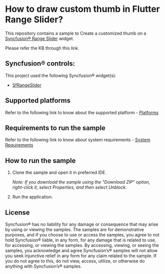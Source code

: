 # How to draw custom thumb in Flutter Range Slider?
This repository contains a sample to Create a customized thumb on a [Syncfusion® Range Slider](https://help.syncfusion.com/flutter/range-slider/getting-started) widget.

Please refer the KB through this link.

## Syncfusion® controls:

This project used the following Syncfusion® widget(s):
* [SfRangeSlider](https://help.syncfusion.com/flutter/range-slider/getting-started)

## Supported platforms

Refer to the following link to know about the supported platform - [Platforms](https://help.syncfusion.com/flutter/system-requirements#supported-platforms)

## Requirements to run the sample

Refer to the following link to know about system requirements - [System Requirements](https://help.syncfusion.com/flutter/system-requirements)

## How to run the sample

1. Clone the sample and open it in preferred IDE.

   *Note: If you download the sample using the "Download ZIP" option, right-click it, select Properties, and then select Unblock.*

2. Run the application.

## License

Syncfusion® has no liability for any damage or consequence that may arise by using or viewing the samples. The samples are for demonstrative purposes, and if you choose to use or access the samples, you agree to not hold Syncfusion® liable, in any form, for any damage that is related to use, for accessing, or viewing the samples. By accessing, viewing, or seeing the samples, you acknowledge and agree Syncfusion’s® samples will not allow you seek injunctive relief in any form for any claim related to the sample. If you do not agree to this, do not view, access, utilize, or otherwise do anything with Syncfusion’s® samples.